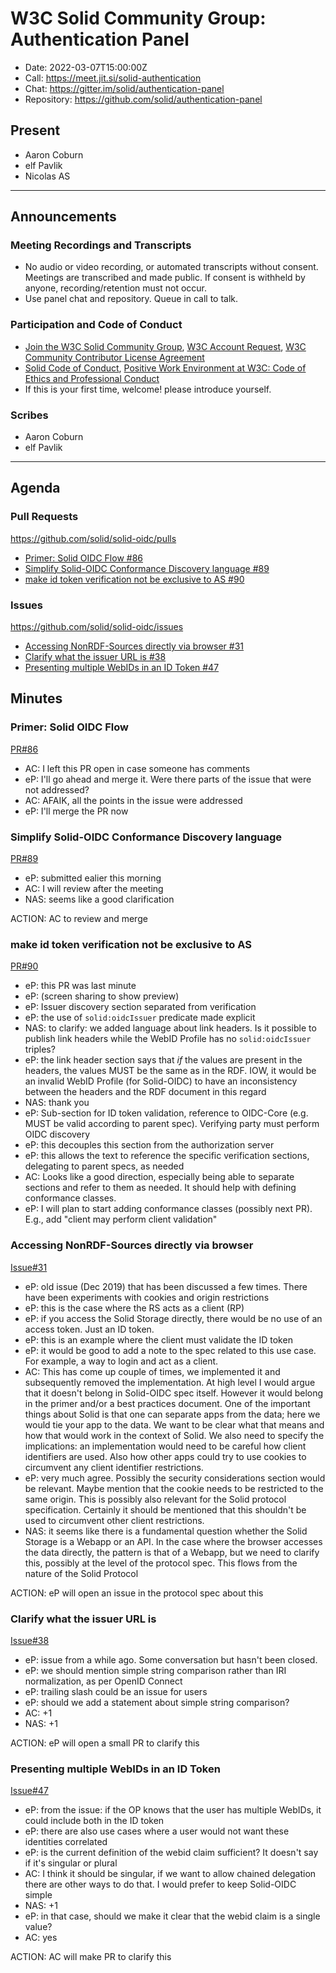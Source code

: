 # W3C Solid Community Group: Authentication Panel

* Date: 2022-03-07T15:00:00Z
* Call: https://meet.jit.si/solid-authentication
* Chat: https://gitter.im/solid/authentication-panel
* Repository: https://github.com/solid/authentication-panel


## Present
* Aaron Coburn
* elf Pavlik
* Nicolas AS

---

## Announcements

### Meeting Recordings and Transcripts
* No audio or video recording, or automated transcripts without consent. Meetings are transcribed and made public. If consent is withheld by anyone, recording/retention must not occur.
* Use panel chat and repository. Queue in call to talk.


### Participation and Code of Conduct
* [Join the W3C Solid Community Group](https://www.w3.org/community/solid/join), [W3C Account Request](http://www.w3.org/accounts/request), [W3C Community Contributor License Agreement](https://www.w3.org/community/about/agreements/cla/)
* [Solid Code of Conduct](https://github.com/solid/process/blob/master/code-of-conduct.md), [Positive Work Environment at W3C: Code of Ethics and Professional Conduct](https://github.com/solid/process/blob/master/code-of-conduct.md)
* If this is your first time, welcome! please introduce yourself.


### Scribes
* Aaron Coburn
* elf Pavlik

---

## Agenda

### Pull Requests
https://github.com/solid/solid-oidc/pulls

* [Primer: Solid OIDC Flow #86](https://github.com/solid/solid-oidc/pull/86)
* [Simplify Solid-OIDC Conformance Discovery language #89](https://github.com/solid/solid-oidc/pull/89)
* [make id token verification not be exclusive to AS #90](https://github.com/solid/solid-oidc/pull/90)

### Issues
https://github.com/solid/solid-oidc/issues

* [Accessing NonRDF-Sources directly via browser #31](https://github.com/solid/solid-oidc/issues/31)
* [Clarify what the issuer URL is #38](https://github.com/solid/solid-oidc/issues/38)
* [Presenting multiple WebIDs in an ID Token #47](https://github.com/solid/solid-oidc/issues/47)


## Minutes

### Primer: Solid OIDC Flow

[PR#86](https://github.com/solid/solid-oidc/pull/86)

* AC: I left this PR open in case someone has comments
* eP: I'll go ahead and merge it. Were there parts of the issue that were not addressed?
* AC: AFAIK, all the points in the issue were addressed
* eP: I'll merge the PR now

### Simplify Solid-OIDC Conformance Discovery language

[PR#89](https://github.com/solid/solid-oidc/pull/89)

* eP: submitted ealier this morning
* AC: I will review after the meeting
* NAS: seems like a good clarification

ACTION: AC to review and merge

### make id token verification not be exclusive to AS

[PR#90](https://github.com/solid/solid-oidc/pull/90)

* eP: this PR was last minute
* eP: (screen sharing to show preview)
* eP: Issuer discovery section separated from verification
* eP: the use of `solid:oidcIssuer` predicate made explicit
* NAS: to clarify: we added language about link headers. Is it possible to publish link headers while the WebID Profile has no `solid:oidcIssuer` triples?
* eP: the link header section says that _if_ the values are present in the headers, the values MUST be the same as in the RDF. IOW, it would be an invalid WebID Profile (for Solid-OIDC) to have an inconsistency between the headers and the RDF document in this regard
* NAS: thank you
* eP: Sub-section for ID token validation, reference to OIDC-Core (e.g. MUST be valid according to parent spec). Verifying party must perform OIDC discovery
* eP: this decouples this section from the authorization server
* eP: this allows the text to reference the specific verification sections, delegating to parent specs, as needed
* AC: Looks like a good direction, especially being able to separate sections and refer to them as needed. It should help with defining conformance classes.
* eP: I will plan to start adding conformance classes (possibly next PR). E.g., add "client may perform client validation"

### Accessing NonRDF-Sources directly via browser

[Issue#31](https://github.com/solid/solid-oidc/issues/31)

* eP: old issue (Dec 2019) that has been discussed a few times. There have been experiments with cookies and origin restrictions
* eP: this is the case where the RS acts as a client (RP)
* eP: if you access the Solid Storage directly, there would be no use of an access token. Just an ID token.
* eP: this is an example where the client must validate the ID token
* eP: it would be good to add a note to the spec related to this use case. For example, a way to login and act as a client.
* AC: This has come up couple of times, we implemented it and subsequently removed the implementation. At high level I would argue that it doesn't belong in Solid-OIDC spec itself. However it would belong in the primer and/or a best practices document. One of the important things about Solid is that one can separate apps from the data; here we would tie your app to the data. We want to be clear what that means and how that would work in the context of Solid. We also need to specify the implications: an implementation would need to be careful how client identifiers are used. Also how other apps could try to use cookies to circumvent any client identifier restrictions.
* eP: very much agree. Possibly the security considerations section would be relevant. Maybe mention that the cookie needs to be restricted to the same origin. This is possibly also relevant for the Solid protocol specification. Certainly it should be mentioned that this shouldn't be used to circumvent other client restrictions.
* NAS: it seems like there is a fundamental question whether the Solid Storage is a Webapp or an API. In the case where the browser accesses the data directly, the pattern is that of a Webapp, but we need to clarify this, possibly at the level of the protocol spec. This flows from the nature of the Solid Protocol

ACTION: eP will open an issue in the protocol spec about this

### Clarify what the issuer URL is

[Issue#38](https://github.com/solid/solid-oidc/issues/38)

* eP: issue from a while ago. Some conversation but hasn't been closed.
* eP: we should mention simple string comparison rather than IRI normalization, as per OpenID Connect
* eP: trailing slash could be an issue for users
* eP: should we add a statement about simple string comparison?
* AC: +1
* NAS: +1

ACTION: eP will open a small PR to clarify this

### Presenting multiple WebIDs in an ID Token

[Issue#47](https://github.com/solid/solid-oidc/issues/47)

* eP: from the issue: if the OP knows that the user has multiple WebIDs, it could include both in the ID token
* eP: there are also use cases where a user would not want these identities correlated
* eP: is the current definition of the webid claim sufficient? It doesn't say if it's singular or plural
* AC: I think it should be singular, if we want to allow chained delegation there are other ways to do that. I would prefer to keep Solid-OIDC simple
* NAS: +1
* eP: in that case, should we make it clear that the webid claim is a single value?
* AC: yes

ACTION: AC will make PR to clarify this


